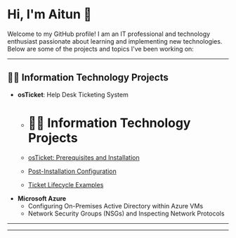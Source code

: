 
# Hi, I'm Aitun 👋
Welcome to my GitHub profile! I am an IT professional and technology enthusiast passionate about learning and implementing new technologies. Below are some of the projects and topics I've been working on:

---

## 👨‍💻 Information Technology Projects
- **osTicket**: Help Desk Ticketing System
  - # 👨‍💻 Information Technology Projects

  - [osTicket: Prerequisites and Installation](https://github.com/Aitun02/osTicket-Prerequisites)

  - [Post-Installation Configuration](#)
  - [Ticket Lifecycle Examples](#)
- **Microsoft Azure**
  - Configuring On-Premises Active Directory within Azure VMs
  - Network Security Groups (NSGs) and Inspecting Network Protocols

---



---






